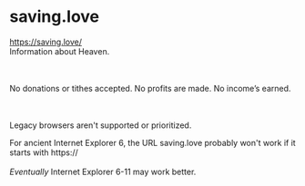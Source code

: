 # saving.love

https://saving.love/ <br>
Information about Heaven. <br><br><br>

No donations or tithes accepted. No profits are made. No income’s earned. <br><br><br> 


Legacy browsers aren't supported or prioritized. <br>

For ancient Internet Explorer 6, the URL saving.love probably won't work if it starts with https:// <br><br>
<i>Eventually</i> Internet Explorer 6-11 may work better.<br>
